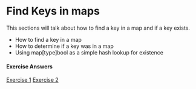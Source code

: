 # Find Keys in maps

This sections will talk about how to find a key in a map and if a key exists.

- How to find a key in a map
- How to determine if a key was in a map
- Using map[type]bool as a simple hash lookup for existence


#### Exercise Answers

<a href="https://play.golang.org/p/lc5u5pHxbx" target="_blank">Exercise 1</a>
<a href="https://play.golang.org/p/GiXj2dizdz" target="_blank">Exercise 2</a>